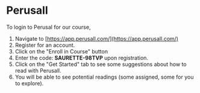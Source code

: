 # Perusall

To login to Perusal for our course,

1. Navigate to [https://app.perusall.com/](https://app.perusall.com/)​
2. Register for an account.
3. Click on the "Enroll in Course" button
4. Enter the code: **SAURETTE-98TVP** upon registration.
5. Click on the "Get Started" tab to see some suggestions about how to read with Perusall.
6. You will be able to see potential readings (some assigned, some for you to explore).
